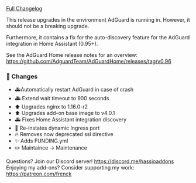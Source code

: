 [Full Changelog][changelog]

This release upgrades in the environment AdGuard is running in.
However, it should not be a breaking upgrade.

Furthermore, it contains a fix for the auto-discovery feature for the AdGuard integration in Home Assistant (0.95+).

See the AdGuard Home release notes for an overview:
<https://github.com/AdguardTeam/AdGuardHome/releases/tag/v0.96>

### 🔨 Changes

- 🚑Automatically restart AdGuard in case of crash
- 🚑 Extend wait timeout to 900 seconds
- :arrow_up: Upgrades nginx to 1.16.0-r2
- :arrow_up: Upgrades add-on base image to v4.0.1
- :ambulance: Fixes Home Assistant integration discovery
- :hammer: Re-instates dynamic Ingress port
- :fire: Removes now deprecated ssl directive
- :sparkles: Adds FUNDING.yml
- :pencil2: Maintaince -> Maintenance

[changelog]: https://github.com/hassio-addons/addon-adguard-home/compare/v1.2.0...v2.0.0

Questions? Join our Discord server! https://discord.me/hassioaddons
Enjoying my add-ons? Consider supporting my work: https://patreon.com/frenck